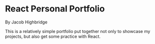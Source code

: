 # React Personal Portfolio
By Jacob Highbridge

This is a relatively simple portfolio put together not only to showcase my projects, but
also get some practice with React.
